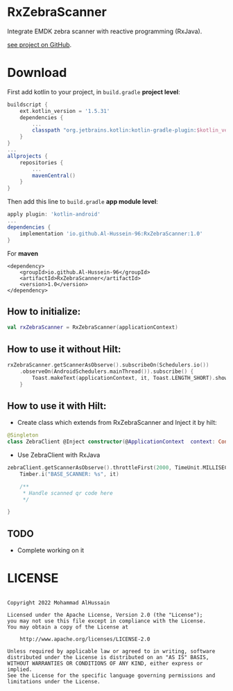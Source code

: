 # RxZebraScanner
Integrate EMDK zebra scanner with reactive programming (RxJava).

[see project on GitHub](https://github.com/Al-Hussein-96/RxZebraScanner).



# Download

First add kotlin to your project, in `build.gradle` **project level**:

```gradle
buildscript {
    ext.kotlin_version = '1.5.31'
    dependencies {
        ...
        classpath "org.jetbrains.kotlin:kotlin-gradle-plugin:$kotlin_version"
    }
}
...
allprojects {
    repositories {
        ...
        mavenCentral()
    }
}
```

Then add this line to `build.gradle` **app module level**:

```gradle
apply plugin: 'kotlin-android'
...
dependencies {
	implementation 'io.github.Al-Hussein-96:RxZebraScanner:1.0'
}

```

For **maven**

```maven
<dependency>
    <groupId>io.github.Al-Hussein-96</groupId>
    <artifactId>RxZebraScanner</artifactId>
    <version>1.0</version>
</dependency>
```
## How to initialize:
```kotlin
val rxZebraScanner = RxZebraScanner(applicationContext)
```

## How to use it without Hilt:
```kotlin
rxZebraScanner.getScannerAsObserve().subscribeOn(Schedulers.io())
    .observeOn(AndroidSchedulers.mainThread()).subscribe() {
        Toast.makeText(applicationContext, it, Toast.LENGTH_SHORT).show()
    }
```

## How to use it with Hilt:

* Create class which extends from RxZebraScanner and Inject it by hilt:
```kotlin
@Singleton
class ZebraClient @Inject constructor(@ApplicationContext  context: Context) : RxZebraScanner(context)
```

* Use ZebraClient with RxJava
```kotlin
zebraClient.getScannerAsObserve().throttleFirst(2000, TimeUnit.MILLISECONDS).subscribe {
    Timber.i("BASE_SCANNER: %s", it)

    /**
     * Handle scanned qr code here
     */

}
```




## TODO
* Complete working on it

# LICENSE
```

Copyright 2022 Mohammad AlHussain

Licensed under the Apache License, Version 2.0 (the "License");
you may not use this file except in compliance with the License.
You may obtain a copy of the License at

    http://www.apache.org/licenses/LICENSE-2.0

Unless required by applicable law or agreed to in writing, software
distributed under the License is distributed on an "AS IS" BASIS,
WITHOUT WARRANTIES OR CONDITIONS OF ANY KIND, either express or implied.
See the License for the specific language governing permissions and
limitations under the License.

```
